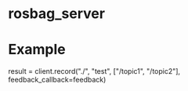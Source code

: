 # rosbag_server

# Example
result = client.record("./", "test", ["/topic1", "/topic2"], feedback_callback=feedback)
